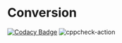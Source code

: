 # Conversion
[![Codacy Badge](https://api.codacy.com/project/badge/Grade/c226e474dab7462bacfb812e95e27e18)](https://app.codacy.com/manual/99002512/Conversion?utm_source=github.com&utm_medium=referral&utm_content=99002512/Conversion&utm_campaign=Badge_Grade_Dashboard)
![cppcheck-action](https://github.com/99002512/Conversion/workflows/cppcheck-action/badge.svg)

